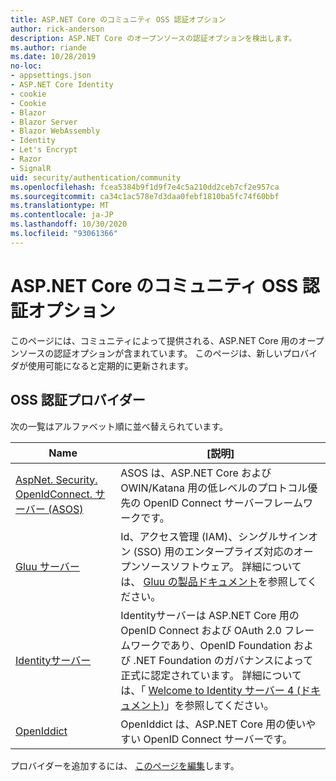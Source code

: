 ```yaml
---
title: ASP.NET Core のコミュニティ OSS 認証オプション
author: rick-anderson
description: ASP.NET Core のオープンソースの認証オプションを検出します。
ms.author: riande
ms.date: 10/28/2019
no-loc:
- appsettings.json
- ASP.NET Core Identity
- cookie
- Cookie
- Blazor
- Blazor Server
- Blazor WebAssembly
- Identity
- Let's Encrypt
- Razor
- SignalR
uid: security/authentication/community
ms.openlocfilehash: fcea5384b9f1d9f7e4c5a210dd2ceb7cf2e957ca
ms.sourcegitcommit: ca34c1ac578e7d3daa0febf1810ba5fc74f60bbf
ms.translationtype: MT
ms.contentlocale: ja-JP
ms.lasthandoff: 10/30/2020
ms.locfileid: "93061366"
---
```

# <a name="community-oss-authentication-options-for-aspnet-core"></a>ASP.NET Core のコミュニティ OSS 認証オプション

このページには、コミュニティによって提供される、ASP.NET Core 用のオープンソースの認証オプションが含まれています。 このページは、新しいプロバイダが使用可能になると定期的に更新されます。

## <a name="oss-authentication-providers"></a>OSS 認証プロバイダー

次の一覧はアルファベット順に並べ替えられています。

| Name | [説明] |
| ---- | ----------- |
| [AspNet. Security. OpenIdConnect. サーバー (ASOS)](https://github.com/aspnet-contrib/AspNet.Security.OpenIdConnect.Server) | ASOS は、ASP.NET Core および OWIN/Katana 用の低レベルのプロトコル優先の OpenID Connect サーバーフレームワークです。 |
| [Gluu サーバー](https://gluu.org/) | Id、アクセス管理 (IAM)、シングルサインオン (SSO) 用のエンタープライズ対応のオープンソースソフトウェア。 詳細については、 [Gluu の製品ドキュメント](https://gluu.org/docs/)を参照してください。 |
| [Identityサーバー](https://identityserver.io/) | Identityサーバーは ASP.NET Core 用の OpenID Connect および OAuth 2.0 フレームワークであり、OpenID Foundation および .NET Foundation のガバナンスによって正式に認定されています。 詳細については、「 [Welcome to Identity サーバー 4 (ドキュメント)](https://identityserver4.readthedocs.io/en/latest/)」を参照してください。 |
| [OpenIddict](https://github.com/openiddict/openiddict-core) | OpenIddict は、ASP.NET Core 用の使いやすい OpenID Connect サーバーです。 |

プロバイダーを追加するには、 [このページを編集](https://github.com/login?return_to=https%3A%2F%2Fgithub.com%2Faspnet%2FDocs%2Fedit%2Fmaster%2Faspnetcore%2Fsecurity%2Fauthentication%2Fcommunity.md)します。
